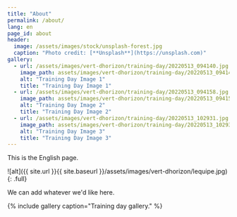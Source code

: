```yaml
---
title: "About"
permalink: /about/
lang: en
page_id: about
header:
  image: /assets/images/stock/unsplash-forest.jpg
  caption: "Photo credit: [**Unsplash**](https://unsplash.com)"
gallery:
  - url: /assets/images/vert-dhorizon/training-day/20220513_094140.jpg
    image_path: assets/images/vert-dhorizon/training-day/20220513_094140.jpg
    alt: "Training Day Image 1"
    title: "Training Day Image 1"
  - url: /assets/images/vert-dhorizon/training-day/20220513_094158.jpg
    image_path: assets/images/vert-dhorizon/training-day/20220513_094158.jpg
    alt: "Training Day Image 2"
    title: "Training Day Image 2"
  - url: /assets/images/vert-dhorizon/training-day/20220513_102931.jpg
    image_path: assets/images/vert-dhorizon/training-day/20220513_102931.jpg
    alt: "Training Day Image 3"
    title: "Training Day Image 3"
---
```


This is the English page.

<!-- Image that fills page content container by adding the .full class with: -->
![alt]({{ site.url }}{{ site.baseurl }}/assets/images/vert-dhorizon/lequipe.jpg){: .full}

We can add whatever we'd like here.

{% include gallery caption="Training day gallery." %}
